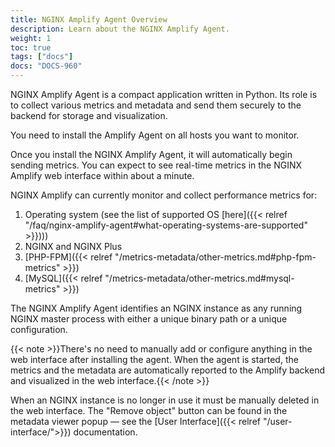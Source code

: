 ```yaml
---
title: NGINX Amplify Agent Overview
description: Learn about the NGINX Amplify Agent.
weight: 1
toc: true
tags: ["docs"]
docs: "DOCS-960"
---
```


NGINX Amplify Agent is a compact application written in Python. Its role is to collect various metrics and metadata and send them securely to the backend for storage and visualization.

You need to install the Amplify Agent on all hosts you want to monitor.

Once you install the NGINX Amplify Agent, it will automatically begin sending metrics. You can expect to see real-time metrics in the NGINX Amplify web interface within about a minute.

NGINX Amplify can currently monitor and collect performance metrics for:

  1. Operating system (see the list of supported OS [here]({{< relref "/faq/nginx-amplify-agent#what-operating-systems-are-supported" >}})))
  2. NGINX and NGINX Plus
  3. [PHP-FPM]({{< relref "/metrics-metadata/other-metrics.md#php-fpm-metrics" >}})
  4. [MySQL]({{< relref "/metrics-metadata/other-metrics.md#mysql-metrics" >}})

The NGINX Amplify Agent identifies an NGINX instance as any running NGINX master process with either a unique binary path or a unique configuration.

{{< note >}}There's no need to manually add or configure anything in the web interface after installing the agent. When the agent is started, the metrics and the metadata are automatically reported to the Amplify backend and visualized in the web interface.{{< /note >}}

When an NGINX instance is no longer in use it must be manually deleted in the web interface. The "Remove object" button can be found in the metadata viewer popup — see the [User Interface]({{< relref "/user-interface/">}}) documentation.